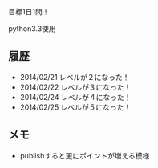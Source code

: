 目標1日1問！

python3.3使用

履歴
----

- 2014/02/21 レベルが２になった！
- 2014/02/22 レベルが３になった！
- 2014/02/24 レベルが４になった！
- 2014/02/25 レベルが５になった！

メモ
----

- publishすると更にポイントが増える模様
